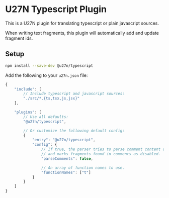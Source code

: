 # U27N Typescript Plugin
This is a U27N plugin for translating typescript or plain javascript sources.

When writing text fragments, this plugin will automatically add and update fragment ids.


## Setup
```bash
npm install --save-dev @u27n/typescript
```

Add the following to your `u27n.json` file:
```js
{
    "include": [
        // Include typescript and javascript sources:
        "./src/*.{ts,tsx,js,jsx}"
    ],

    "plugins": [
        // Use all defaults:
        "@u27n/typescript",

        // Or customize the following default config:
        {
            "entry": "@u27n/typescript",
            "config": {
                // If true, the parser tries to parse comment content as typescript
                // and marks fragments found in comments as disabled.
                "parseComments": false,

                // An array of function names to use.
                "functionNames": ["t"]
            }
        }
    ]
}
```
